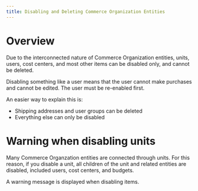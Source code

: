 ```yaml
---
title: Disabling and Deleting Commerce Organization Entities
---
```


# Overview

Due to the interconnected nature of Commerce Organization entities, units, users, cost centers, and most other items can be disabled only, and cannot be deleted.

Disabling something like a user means that the user cannot make purchases and cannot be edited. The user must be re-enabled first.

An easier way to explain this is:
- Shipping addresses and user groups can be deleted
- Everything else can only be disabled

# Warning when disabling units

Many Commerce Organzation entities are connected through units. For this reason, if you disable a unit, all children of the unit and related entities are disabled, included users, cost centers, and budgets. 

A warning message is displayed when disabling items.